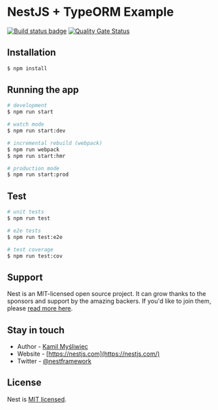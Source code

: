 # NestJS + TypeORM Example

[![Build status badge](https://travis-ci.com/NullEnt1ty/nestjs-typeorm-example.svg?branch=master)](https://travis-ci.com/NullEnt1ty/nestjs-typeorm-example)
[![Quality Gate Status](https://sonarcloud.io/api/project_badges/measure?project=NullEnt1ty_nestjs-typeorm-example&metric=alert_status)](https://sonarcloud.io/dashboard?id=NullEnt1ty_nestjs-typeorm-example)

## Installation

```bash
$ npm install
```

## Running the app

```bash
# development
$ npm run start

# watch mode
$ npm run start:dev

# incremental rebuild (webpack)
$ npm run webpack
$ npm run start:hmr

# production mode
$ npm run start:prod
```

## Test

```bash
# unit tests
$ npm run test

# e2e tests
$ npm run test:e2e

# test coverage
$ npm run test:cov
```

## Support

Nest is an MIT-licensed open source project. It can grow thanks to the sponsors and support by the amazing backers. If you'd like to join them, please [read more here](https://docs.nestjs.com/support).

## Stay in touch

- Author - [Kamil Myśliwiec](https://kamilmysliwiec.com)
- Website - [https://nestjs.com](https://nestjs.com/)
- Twitter - [@nestframework](https://twitter.com/nestframework)

## License

  Nest is [MIT licensed](LICENSE).
